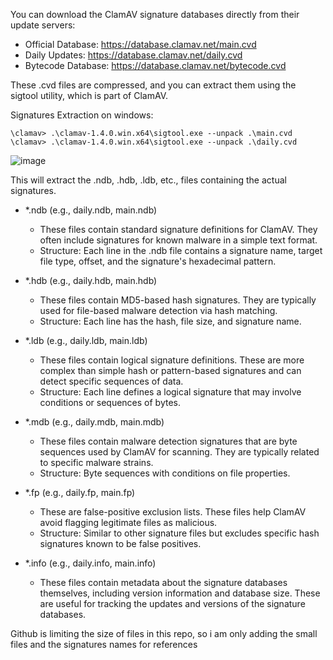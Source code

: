 You can download the ClamAV signature databases directly from their update servers:
- Official Database: https://database.clamav.net/main.cvd
- Daily Updates: https://database.clamav.net/daily.cvd
- Bytecode Database: https://database.clamav.net/bytecode.cvd

These .cvd files are compressed, and you can extract them using the sigtool utility, which is part of ClamAV.

Signatures Extraction on windows:
```
\clamav> .\clamav-1.4.0.win.x64\sigtool.exe --unpack .\main.cvd
\clamav> .\clamav-1.4.0.win.x64\sigtool.exe --unpack .\daily.cvd
```

![image](https://github.com/user-attachments/assets/377b8573-c4d4-4848-bf66-646c90deccb3)


This will extract the .ndb, .hdb, .ldb, etc., files containing the actual signatures.


- *.ndb (e.g., daily.ndb, main.ndb)
  - These files contain standard signature definitions for ClamAV. They often include signatures for known malware in a simple text format.
  - Structure: Each line in the .ndb file contains a signature name, target file type, offset, and the signature's hexadecimal pattern.

- *.hdb (e.g., daily.hdb, main.hdb)
  - These files contain MD5-based hash signatures. They are typically used for file-based malware detection via hash matching.
  - Structure: Each line has the hash, file size, and signature name.

- *.ldb (e.g., daily.ldb, main.ldb)
  - These files contain logical signature definitions. These are more complex than simple hash or pattern-based signatures and can detect specific sequences of data.
  - Structure: Each line defines a logical signature that may involve conditions or sequences of bytes.

- *.mdb (e.g., daily.mdb, main.mdb)
  - These files contain malware detection signatures that are byte sequences used by ClamAV for scanning. They are typically related to specific malware strains.
  - Structure: Byte sequences with conditions on file properties.

- *.fp (e.g., daily.fp, main.fp)
  - These are false-positive exclusion lists. These files help ClamAV avoid flagging legitimate files as malicious.
  - Structure: Similar to other signature files but excludes specific hash signatures known to be false positives.

- *.info (e.g., daily.info, main.info)
  - These files contain metadata about the signature databases themselves, including version information and database size. These are useful for tracking the updates and versions of the signature databases.

Github is limiting the size of files in this repo, so i am only adding the small files and the signatures names for references
